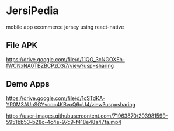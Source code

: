 # JersiPedia
mobile app ecommerce jersey using react-native

## File APK
https://drive.google.com/file/d/11QO_3cNGOXEh-fWCNxNA0TBZBCPzD3i7/view?usp=sharing

## Demo Apps
https://drive.google.com/file/d/1cSTdKA-YR0M3AUnSGYvooc4KBvoQ6oU4/view?usp=sharing


https://user-images.githubusercontent.com/71963870/203981599-5951bb53-b28c-4c4e-97c9-f418e48a47fa.mp4

